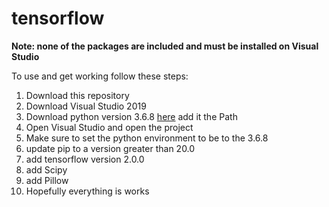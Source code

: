 # tensorflow

**Note: none of the packages are included and must be installed on Visual Studio**

To use and get working follow these steps:
  1. Download this repository 
  2. Download Visual Studio 2019 
  3. Download python version 3.6.8 [here](https://www.python.org/downloads/release/python-368/) add it the Path
  4. Open Visual Studio and open the project
  5. Make sure to set the python environment to be to the 3.6.8
  6. update pip to a version greater than 20.0 
  7. add tensorflow version 2.0.0
  8. add Scipy 
  9. add Pillow
  10. Hopefully everything is works 
  
  
